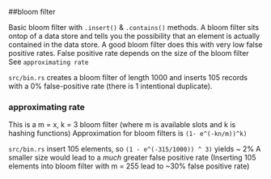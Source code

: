 ##bloom filter

Basic bloom filter with `.insert()` & `.contains()` methods. A bloom filter sits
ontop of a data store and tells you the possibility that an element is actually
contained in the data store. A good bloom filter does this with very low false
positive rates. False positive rate depends on the size of the bloom filter
See `approximating rate`

`src/bin.rs` creates a bloom filter of length 1000 and inserts 105 records with
a 0% false-positive rate (there is 1 intentional duplicate).

### approximating rate
This is a m = x, k = 3 bloom filter
(where m is available slots and k is hashing functions)
Approximation for bloom filters is `(1- e^(-kn/m))^k)`

`src/bin.rs` insert 105 elements, so `(1 - e^(-315/1000)) ^ 3)` yields ~ 2%
A smaller size would lead to a *much* greater false positive rate
(Inserting 105 elements into bloom filter with m = 255 lead to ~30% false
positive rate)
